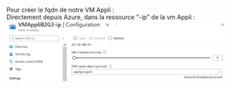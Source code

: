 Pour créer le fqdn de notre VM Appli :  
Directement depuis Azure, dans la ressource "-ip" de la vm Appli :  
![fqdn](https://github.com/simplon-lanloBaptiste/Brief2_groupe3/blob/49695ec0b65b04b667755ecc22ace02ad76be1a8/IMG/FQDN_DNS/sreen0_add_fqdn.png)  
